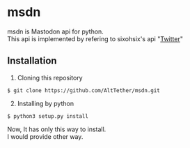 # msdn
msdn is Mastodon api for python.  
This api is implemented by refering to sixohsix's api "[Twitter](https://github.com/sixohsix/twitter)"  

## Installation
1. Cloning this repository
``` {.sourceCode .bash}
$ git clone https://github.com/AltTether/msdn.git
```  

2. Installing by python
``` {.sourceCode .bash}
$ python3 setup.py install
```  

Now, It has only this way to install.  
I would provide other way.  
